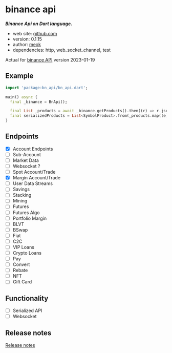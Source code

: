 # binance api

**_Binance Api on Dart language._**

* web site: [github.com][git]
* version: 0.1.15
* author: [meok][author]
* dependencies: http, web_socket_channel, test

Actual for [binance API][binance] version 2023-01-19 

## Example

```dart
import 'package:bn_api/bn_api.dart';

main() async {
  final _binance = BnApi();

  final List _products = await _binance.getProducts().then((r) => r.json['data']);
  final serializedProducts = List<SymbolProduct>.from(_products.map((e) => SymbolProduct.fromJson(e)));
}
```

## Endpoints

- [x] Account Endpoints
- [ ] Sub-Account
- [ ] Market Data
- [ ] Websocket ?
- [ ] Spot Account/Trade
- [x] Margin Account/Trade
- [ ] User Data Streams
- [ ] Savings
- [ ] Stacking
- [ ] Mining
- [ ] Futures
- [ ] Futures Algo
- [ ] Portfolio Margin
- [ ] BLVT
- [ ] BSwap
- [ ] Fiat
- [ ] C2C
- [ ] VIP Loans
- [ ] Crypto Loans
- [ ] Pay
- [ ] Convert
- [ ] Rebate
- [ ] NFT
- [ ] Gift Card

## Functionality

- [ ] Serialized API
- [ ] Websocket

## Release notes

[Release notes][log]

[git]: <https://github.com/meoook/bn_api> "Git repository"
[binance]: <https://binance-docs.github.io/apidocs/spot/en/#change-log> "Binance API"
[log]: <CHANGELOG.md> "Release notes"
[author]: <https://bazha.ru> "meok home page"

